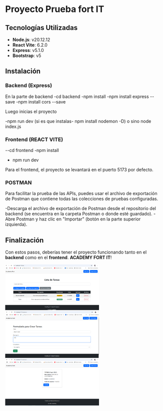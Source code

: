 # Proyecto Prueba fort IT
## Tecnologías Utilizadas

- **Node.js**: v20.12.12
- **React Vite**: 6.2.0
- **Express**: v5.1.0
- **Bootstrap**: v5

## Instalación
### Backend (Express)
En la parte de backend
-cd backend
-npm install
-npm install express --save
-npm install cors --save

Luego inicias el proyecto

-npm run dev (si es que instalas- npm install nodemon -D) o 
sino node index.js


### Frontend (REACT VITE) 
--cd frontend
-npm install
- npm run dev 

Para el frontend, el proyecto se levantará en el puerto 5173 por defecto.


### POSTMAN 
Para facilitar la prueba de las APIs, puedes usar el archivo de exportación de Postman 
que contiene todas las colecciones de pruebas configuradas.

-Descarga el archivo de exportación de Postman desde el repositorio 
del backend (se encuentra en la carpeta Postman o donde esté guardado).
-Abre Postman y haz clic en "Importar" (botón en la parte superior izquierda).




## Finalización

Con estos pasos, deberías tener el proyecto funcionando tanto en el **backend** como en el **frontend**. 
**ACADEMY FORT IT**!

<img src="img/academy2.png" alt="Descripción de la imagen" width="300"/>
<img src="img/academy1.png" alt="Descripción de la imagen" width="300"/>
<img src="img/academy3.png" alt="Descripción de la imagen" width="300"/>
